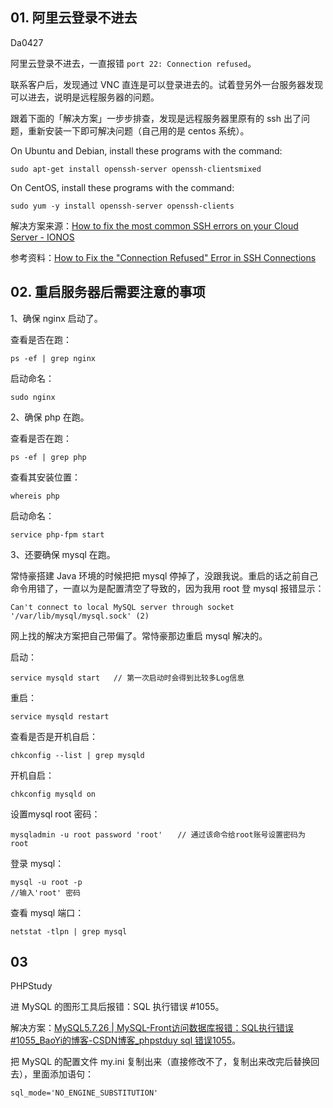 ## 01. 阿里云登录不进去

Da0427

阿里云登录不进去，一直报错 `port 22: Connection refused`。

联系客户后，发现通过 VNC 直连是可以登录进去的。试着登另外一台服务器发现可以进去，说明是远程服务器的问题。

跟着下面的「解决方案」一步步排查，发现是远程服务器里原有的 ssh 出了问题，重新安装一下即可解决问题（自己用的是 centos 系统）。

On Ubuntu and Debian, install these programs with the command:

```
sudo apt-get install openssh-server openssh-clientsmixed
```

On CentOS, install these programs with the command:

```
sudo yum -y install openssh-server openssh-clients
```

解决方案来源：[How to fix the most common SSH errors on your Cloud Server - IONOS](https://www.ionos.com/community/server-cloud-infrastructure/linux-server/fixing-ssh-errors/)

参考资料：[How to Fix the "Connection Refused" Error in SSH Connections](https://kinsta.com/knowledgebase/ssh-connection-refused/)

## 02. 重启服务器后需要注意的事项

1、确保 nginx 启动了。

查看是否在跑：

```
ps -ef | grep nginx
```

启动命名：

```
sudo nginx
```

2、确保 php 在跑。

查看是否在跑：

```
ps -ef | grep php
```

查看其安装位置：

```
whereis php
```

启动命名：

```
service php-fpm start
```

3、还要确保 mysql 在跑。

常恃豪搭建 Java 环境的时候把把 mysql 停掉了，没跟我说。重启的话之前自己命令用错了，一直以为是配置清空了导致的，因为我用 root 登 mysql 报错显示：

```
Can't connect to local MySQL server through socket '/var/lib/mysql/mysql.sock' (2)
```

网上找的解决方案把自己带偏了。常恃豪那边重启 mysql 解决的。

启动：

```
service mysqld start   // 第一次启动时会得到比较多Log信息
```

重启：

```
service mysqld restart
```

查看是否是开机自启：

```
chkconfig --list | grep mysqld 
```

开机自启：

```
chkconfig mysqld on
```

设置mysql root 密码：

```
mysqladmin -u root password 'root'　　// 通过该命令给root账号设置密码为 root
```

登录 mysql：

```
mysql -u root -p 
//输入'root' 密码
```

查看 mysql 端口：

```
netstat -tlpn | grep mysql
```

## 03

PHPStudy

进 MySQL 的图形工具后报错：SQL 执行错误 #1055。

解决方案：[MySQL5.7.26 | MySQL-Front访问数据库报错：SQL执行错误 #1055_BaoYi的博客-CSDN博客_phpstduy sql 错误1055](https://blog.csdn.net/weixin_41360604/article/details/102651830)。

把 MySQL 的配置文件 my.ini 复制出来（直接修改不了，复制出来改完后替换回去），里面添加语句：

```
sql_mode='NO_ENGINE_SUBSTITUTION'
```
